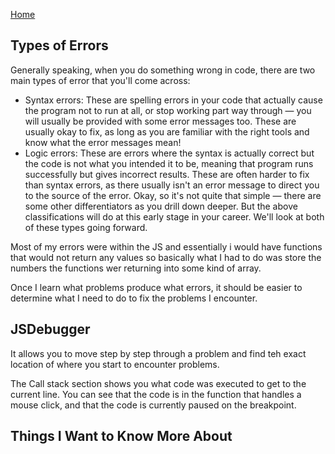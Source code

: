 [Home](../README.md)

## Types of Errors

Generally speaking, when you do something wrong in code, there are two main types of error that you'll come across:

- Syntax errors: These are spelling errors in your code that actually cause the program not to run at all, or stop working part way through — you will usually be provided with some error messages too. These are usually okay to fix, as long as you are familiar with the right tools and know what the error messages mean!
- Logic errors: These are errors where the syntax is actually correct but the code is not what you intended it to be, meaning that program runs successfully but gives incorrect results. These are often harder to fix than syntax errors, as there usually isn't an error message to direct you to the source of the error.
Okay, so it's not quite that simple — there are some other differentiators as you drill down deeper. But the above classifications will do at this early stage in your career. We'll look at both of these types going forward.

Most of my errors were within the JS and essentially i would have functions that would not return any values so basically what I had to do was store the numbers the functions wer returning into some kind of array.

Once I learn what problems produce what errors, it should be easier to determine what I need to do to fix the problems I encounter.

## JSDebugger

It allows you to move step by step through a problem and find teh exact location of where you start to encounter problems.


The Call stack section shows you what code was executed to get to the current line. You can see that the code is in the function that handles a mouse click, and that the code is currently paused on the breakpoint.

## Things I Want to Know More About